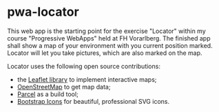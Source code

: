 # pwa-locator

This web app is the starting point for the exercise "Locator" within my course "Progressive WebApps" held at FH Vorarlberg. The finished app shall show a map of your environment with you current position marked. Locator will let you take pictures, which are also marked on the map.

Locator uses the following open source contributions:

* the [Leaflet library](https://leafletjs.com) to implement interactive maps;
* [OpenStreetMap](https://www.openstreetmap.org/about) to get map data;
* [Parcel](https://parceljs.org) as a build tool;
* [Bootstrap Icons](https://icons.getbootstrap.com) for beautiful, professional SVG icons.